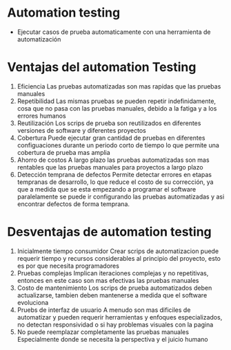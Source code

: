 # Automation testing
* Ejecutar casos de prueba automaticamente con una herramienta de automatización

# Ventajas del automation Testing
1. Eficiencia
    Las pruebas automatizadas son mas rapidas que las pruebas manuales
2. Repetibilidad
    Las mismas pruebas se pueden repetir indefinidamente, cosa que no pasa con las pruebas manuales, debido a la fatiga y a los errores humanos
3. Reutilización
    Los scrips de prueba son reutilizados en diferentes versiones de software y diferentes proyectos
4. Cobertura
    Puede ejecutar gran cantidad de pruebas en diferentes configuaciones durante un periodo corto de tiempo lo que permite una cobertura de prueba mas amplia 
5. Ahorro de costos
    A largo plazo las pruebas automatizadas son mas rentables que las pruebas manuales para proyectos a largo plazo
6. Detección temprana de defectos
    Permite detectar errores en etapas tempranas de desarrollo, lo que reduce el costo de su corrección, ya que a medida que se esta empezando a programar el software paralelamente se puede ir configurando las pruebas automatizadas y asi encontrar defectos de forma temprana.

# Desventajas de automation testing
1. Inicialmente tiempo consumidor
    Crear scrips de automatizacion puede requerir tiempo y recursos considerables al principio del proyecto, esto es por que necesita programadores
2. Pruebas complejas
    Implican iteraciones complejas y no repetitivas, entonces en este caso son mas efectivas las pruebas manuales
3. Costo de mantenimiento
    Los scrips de prueba automatizados deben actualizarse, tambien deben mantenerse a medida que el software evoluciona
4. Pruebs de interfaz de usuario
    A menudo son mas dificiles de automatizar y pueden requerir herramientas y enfoques especializados, no detectan responsividad o si hay problemas visuales con la pagina 
5. No puede reemplazar completamente las pruebas manuales
    Especialmente donde se necesita la perspectiva y el juicio humano